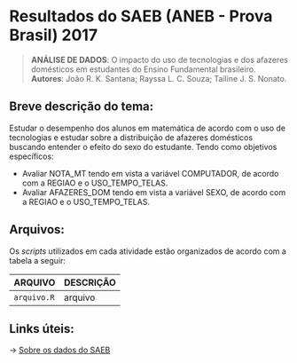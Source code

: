 # Resultados do SAEB (ANEB - Prova Brasil) 2017
> **ANÁLISE DE DADOS**: O impacto do uso de tecnologias e dos afazeres domésticos em estudantes do Ensino Fundamental brasileiro.
> **Autores**: João R. K. Santana; Rayssa L. C. Souza; Tailine J. S. Nonato.

## **Breve descrição do tema:**
Estudar o desempenho dos alunos em matemática de acordo com o uso de tecnologias e estudar sobre a distribuição de afazeres domésticos buscando entender o efeito do sexo do estudante. Tendo como objetivos específicos:
- Avaliar NOTA_MT tendo em vista a variável COMPUTADOR, de acordo com a REGIAO e o USO_TEMPO_TELAS.
- Avaliar AFAZERES_DOM tendo em vista a variável SEXO, de acordo com a REGIAO e o USO_TEMPO_TELAS.

## **Arquivos:**
Os *scripts* utilizados em cada atividade estão organizados de acordo com a tabela a seguir:

| ARQUIVO        | DESCRIÇÃO |
|----------------|-----------|
|`arquivo.R`     | arquivo   |

## **Links úteis:**

-> [Sobre os dados do SAEB](https://www.gov.br/inep/pt-br/areas-de-atuacao/avaliacao-e-exames-educacionais/saeb) 
